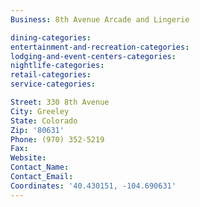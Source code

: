```yaml
---
Business: 8th Avenue Arcade and Lingerie

dining-categories:
entertainment-and-recreation-categories:
lodging-and-event-centers-categories:
nightlife-categories:
retail-categories:
service-categories:

Street: 330 8th Avenue
City: Greeley
State: Colorado
Zip: '80631'
Phone: (970) 352-5219
Fax:
Website:
Contact_Name:
Contact_Email:
Coordinates: '40.430151, -104.690631'
---
```




